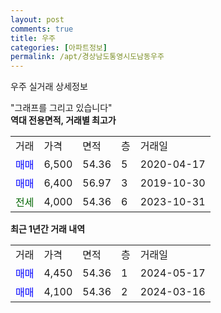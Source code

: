 ```yaml
---
layout: post
comments: true
title: 우주
categories: [아파트정보]
permalink: /apt/경상남도통영시도남동우주
---
```


우주 실거래 상세정보

<script type="text/javascript">
  google.charts.load('current', {'packages':['line', 'corechart']});
  google.charts.setOnLoadCallback(drawChart);

  function drawChart() {
    var data = new google.visualization.DataTable();
    data.addColumn('date', '거래일');
    data.addColumn('number', "매매");
    data.addColumn('number', "전세");
    data.addColumn('number', "전매");

    data.addRows([[new Date(Date.parse("2024-05-17")), 4450, null, null], [new Date(Date.parse("2024-03-16")), 4100, null, null]]);

    var options = {
      hAxis: {
        format: 'yyyy/MM/dd'
      },    
      lineWidth: 0,
      pointsVisible: true,    
      title: '최근 1년간 유형별 실거래가 분포',
      legend: { position: 'bottom' }
    };

    var formatter = new google.visualization.NumberFormat({pattern:'###,###'} );
    formatter.format(data, 1);
    formatter.format(data, 2);
    
    setTimeout(function() {
        var chart = new google.visualization.LineChart(document.getElementById('columnchart_material'));
        chart.draw(data, (options));
        document.getElementById('loading').style.display = 'none';
    }, 200);
  }
</script>


<div id="loading" style="z-index:20; display: block; margin-left: 0px">"그래프를 그리고 있습니다"</div>
<div id="columnchart_material" style="width: 95%; margin-left: 0px; display: block"></div>
<!-- contents start -->
<b>역대 전용면적, 거래별 최고가</b>
<table class="sortable">
    <tr>
      <td>거래</td>
      <td>가격</td>
      <td>면적</td>
      <td>층</td>
      <td>거래일</td>
    </tr>
        <tr>
          <td><a style="color: blue">매매</a></td>
          <td>6,500</td>
          <td>54.36</td>
          <td>5</td>
          <td>2020-04-17</td>
        </tr>            <tr>
          <td><a style="color: blue">매매</a></td>
          <td>6,400</td>
          <td>56.97</td>
          <td>3</td>
          <td>2019-10-30</td>
        </tr>        
        <tr>
              <td><a style="color: darkgreen">전세</a></td>
              <td>4,000</td>
              <td>54.36</td>
              <td>6</td>
              <td>2023-10-31</td>
            </tr>        
    
</table>

<b>최근 1년간 거래 내역</b>

<table class="sortable">
    <tr>
      <td>거래</td>
      <td>가격</td>
      <td>면적</td>
      <td>층</td>
      <td>거래일</td>
    </tr>
    <tr>
      <td><a style="color: blue">매매</a></td>
      <td>4,450</td>
      <td>54.36</td>
      <td>1</td>
      <td>2024-05-17</td>
    </tr>          <tr>
      <td><a style="color: blue">매매</a></td>
      <td>4,100</td>
      <td>54.36</td>
      <td>2</td>
      <td>2024-03-16</td>
    </tr>      </table>
<!-- contents end -->    

